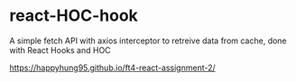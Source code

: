 # react-HOC-hook

A simple fetch API with axios interceptor to retreive data from cache, done with React Hooks and HOC

https://happyhung95.github.io/ft4-react-assignment-2/
